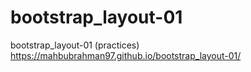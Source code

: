 # bootstrap_layout-01
bootstrap_layout-01 (practices)
https://mahbubrahman97.github.io/bootstrap_layout-01/
